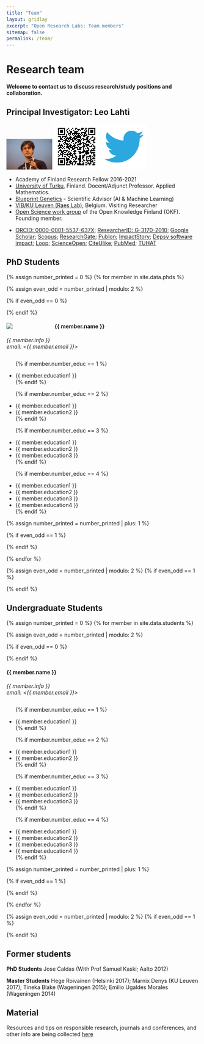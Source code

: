 ```yaml
---
title: "Team"
layout: gridlay
excerpt: "Open Research Labs: Team members"
sitemap: false
permalink: /team/
---
```




# Research team

**Welcome to contact us to discuss research/study positions and collaboration.** 

<!--Jump to [PhD students](#phd), [master and bachelor students](#master-and-bachelor-students), [alumni](#alumni), [administrative support](#administrative-support), [lab visitors](#lab-visitors).-->


Principal Investigator: Leo Lahti
------------------------

<img class='inset right' src='../images/teampic/Leo_Lahti2.jpg' title='Leo Lahti' alt='Photo' width='120px'/> <img class='inset right' src='../images/orcid_qrcode_leolahti.png' title='Leo Lahti ORCID QR code' alt='Photo' width='120px'/> <a href="https://twitter.com/antagomir"><img class='inset right' src='../images/twitter.jpeg' title='antagomir@twitter' alt='Photo' width='120px'/></a>
- Academy of Finland Research Fellow 2016-2021  
- [University of Turku](https://research.utu.fi/converis/portal/Person/17607336?auxfun=&lang=en_GB), Finland. Docent/Adjunct Professor. Applied Mathematics.
- [Blueprint Genetics](https://blueprintgenetics.com/) - Scientific Advisor (AI & Machine Learning)
- [VIB/KU Leuven (Raes Lab)](http://www.kuleuven.be/wieiswie/en/unit/50000700), Belgium. Visiting Researcher  
- [Open Science work group](http://fi.okfn.org/wg/openscience/) of the Open Knowledge Finland (OKF). Founding member.
<!--- Twitter: [@antagomir](https://twitter.com/antagomir)-->
- [ORCID: 0000-0001-5537-637X](http://orcid.org/0000-0001-5537-637X); [ResearcherID: G-3170-2010](http://www.researcherid.com/rid/G-3170-2010); [Google Scholar](https://tinyurl.com/ng6g6tk); [Scopus](https://www.scopus.com/authid/detail.uri?authorId=8679063700); [ResearchGate](http://www.researchgate.net/profile/Leo_Lahti/); [Publon](https://publons.com/author/246930/leo-lahti#stats); [ImpactStory](https://impactstory.org/u/0000-0001-5537-637X); [Depsy software impact](http://depsy.org/person/333684); [Loop](http://loop.frontiersin.org/people/295152/overview); [ScienceOpen](https://www.scienceopen.com/user/statistics/leo_lahti); [CiteUlike](http://www.citeulike.org/author/Lahti:L); [PubMed](http://www.ncbi.nlm.nih.gov/sites/myncbi/collections/public/1VaRtFbzqhfLWsXzDa1c5CSQK); [TUHAT](https://tuhat.halvi.helsinki.fi/portal/en/persons/leo-mikael-lahti%285d23e9ba-1f39-42f0-b23b-77fe12413479%29.html)

## PhD Students 
{% assign number_printed = 0 %}
{% for member in site.data.phds %}

{% assign even_odd = number_printed | modulo: 2 %}

{% if even_odd == 0 %}
<div class="row">
{% endif %}

<div class="col-sm-6 clearfix">
  <img src="{{ site.url }}{{ site.baseurl }}/images/teampic/{{ member.photo }}" class="img-responsive" width="25%" style="float: left" />
  <h4>{{ member.name }}</h4>
  <i>{{ member.info }}<br>email: <{{ member.email }}></i>
  <ul style="overflow: hidden">
  
  {% if member.number_educ == 1 %}
  <li> {{ member.education1 }} </li>
  {% endif %}
  
  {% if member.number_educ == 2 %}
  <li> {{ member.education1 }} </li>
  <li> {{ member.education2 }} </li>
  {% endif %}
  
  {% if member.number_educ == 3 %}
  <li> {{ member.education1 }} </li>
  <li> {{ member.education2 }} </li>
  <li> {{ member.education3 }} </li>
  {% endif %}
  
  {% if member.number_educ == 4 %}
  <li> {{ member.education1 }} </li>
  <li> {{ member.education2 }} </li>
  <li> {{ member.education3 }} </li>
  <li> {{ member.education4 }} </li>
  {% endif %}
  
  </ul>
</div>

{% assign number_printed = number_printed | plus: 1 %}

{% if even_odd == 1 %}
</div>
{% endif %}

{% endfor %}

{% assign even_odd = number_printed | modulo: 2 %}
{% if even_odd == 1 %}
</div>
{% endif %}





## Undergraduate Students 
{% assign number_printed = 0 %}
{% for member in site.data.students %}

{% assign even_odd = number_printed | modulo: 2 %}

{% if even_odd == 0 %}
<div class="row">
{% endif %}

<div class="col-sm-6 clearfix">
  <h4>{{ member.name }}</h4>
  <i>{{ member.info }}<br>email: <{{ member.email }}></i>
  <ul style="overflow: hidden">
  
  {% if member.number_educ == 1 %}
  <li> {{ member.education1 }} </li>
  {% endif %}
  
  {% if member.number_educ == 2 %}
  <li> {{ member.education1 }} </li>
  <li> {{ member.education2 }} </li>
  {% endif %}
  
  {% if member.number_educ == 3 %}
  <li> {{ member.education1 }} </li>
  <li> {{ member.education2 }} </li>
  <li> {{ member.education3 }} </li>
  {% endif %}
  
  {% if member.number_educ == 4 %}
  <li> {{ member.education1 }} </li>
  <li> {{ member.education2 }} </li>
  <li> {{ member.education3 }} </li>
  <li> {{ member.education4 }} </li>
  {% endif %}
  
  </ul>
</div>

{% assign number_printed = number_printed | plus: 1 %}

{% if even_odd == 1 %}
</div>
{% endif %}

{% endfor %}

{% assign even_odd = number_printed | modulo: 2 %}
{% if even_odd == 1 %}
</div>
{% endif %}




## Former students

**PhD Students** Jose Caldas (With Prof Samuel Kaski; Aalto 2012)

**Master Students** Hege Roivainen (Helsinki 2017); Marnix Denys (KU Leuven 2017); Tineka Blake (Wageningen 2015); Emilio Ugaldes Morales (Wageningen 2014)  

<!--**Bachelor Students** Maija Nevala (TKK 2008); Jyry Suvilehto (TKK 2007)-->
 
   

<!--
## Administrative Support
<a href="mailto:support@utu.fi">N.N</a> is helping us. and other groups) with administration.
-->




Material
---------------------------

Resources and tips on responsible research, journals and conferences, and other info are being collected [here](resources.html)









